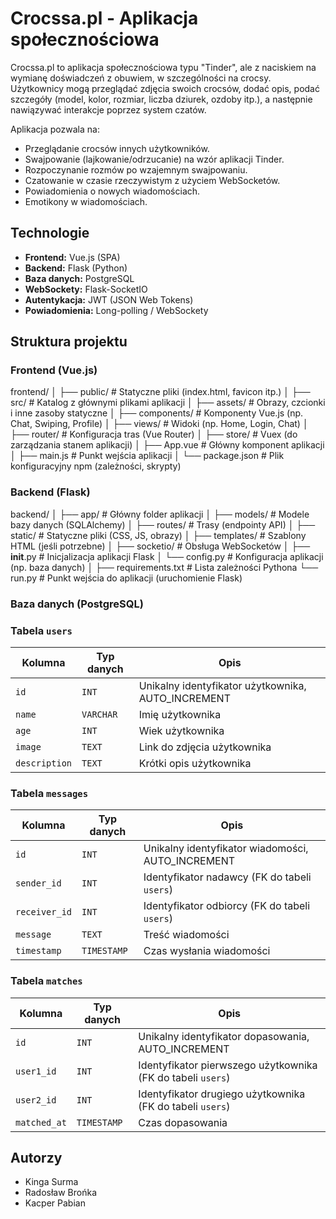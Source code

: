 # Crocssa.pl - Aplikacja społecznościowa

Crocssa.pl to aplikacja społecznościowa typu "Tinder", ale z naciskiem na wymianę doświadczeń z obuwiem, w szczególności na crocsy. Użytkownicy mogą przeglądać zdjęcia swoich crocsów, dodać opis, podać szczegóły (model, kolor, rozmiar, liczba dziurek, ozdoby itp.), a następnie nawiązywać interakcje poprzez system czatów.

Aplikacja pozwala na:
- Przeglądanie crocsów innych użytkowników.
- Swajpowanie (lajkowanie/odrzucanie) na wzór aplikacji Tinder.
- Rozpoczynanie rozmów po wzajemnym swajpowaniu.
- Czatowanie w czasie rzeczywistym z użyciem WebSocketów.
- Powiadomienia o nowych wiadomościach.
- Emotikony w wiadomościach.

## Technologie

- **Frontend:** Vue.js (SPA)
- **Backend:** Flask (Python)
- **Baza danych:** PostgreSQL
- **WebSockety:** Flask-SocketIO
- **Autentykacja:** JWT (JSON Web Tokens)
- **Powiadomienia:** Long-polling / WebSockety

## Struktura projektu

### Frontend (Vue.js)

frontend/
│
├── public/ # Statyczne pliki (index.html, favicon itp.)
│
├── src/ # Katalog z głównymi plikami aplikacji
│ ├── assets/ # Obrazy, czcionki i inne zasoby statyczne
│ ├── components/ # Komponenty Vue.js (np. Chat, Swiping, Profile)
│ ├── views/ # Widoki (np. Home, Login, Chat)
│ ├── router/ # Konfiguracja tras (Vue Router)
│ ├── store/ # Vuex (do zarządzania stanem aplikacji)
│ ├── App.vue # Główny komponent aplikacji
│ ├── main.js # Punkt wejścia aplikacji
│
└── package.json # Plik konfiguracyjny npm (zależności, skrypty)


### Backend (Flask)

backend/
│
├── app/                   # Główny folder aplikacji
│   ├── models/            # Modele bazy danych (SQLAlchemy)
│   ├── routes/            # Trasy (endpointy API)
│   ├── static/            # Statyczne pliki (CSS, JS, obrazy)
│   ├── templates/         # Szablony HTML (jeśli potrzebne)
│   ├── socketio/          # Obsługa WebSocketów
│   ├── __init__.py        # Inicjalizacja aplikacji Flask
│   └── config.py          # Konfiguracja aplikacji (np. baza danych)
│
├── requirements.txt       # Lista zależności Pythona
└── run.py                 # Punkt wejścia do aplikacji (uruchomienie Flask)

### Baza danych (PostgreSQL)

### Tabela `users`

| Kolumna      | Typ danych   | Opis                      |
|--------------|--------------|---------------------------|
| `id`         | `INT`        | Unikalny identyfikator użytkownika, AUTO_INCREMENT |
| `name`       | `VARCHAR`    | Imię użytkownika          |
| `age`        | `INT`        | Wiek użytkownika          |
| `image`      | `TEXT`       | Link do zdjęcia użytkownika |
| `description`| `TEXT`       | Krótki opis użytkownika   |

### Tabela `messages`

| Kolumna      | Typ danych   | Opis                              |
|--------------|--------------|-----------------------------------|
| `id`         | `INT`        | Unikalny identyfikator wiadomości, AUTO_INCREMENT |
| `sender_id`  | `INT`        | Identyfikator nadawcy (FK do tabeli `users`) |
| `receiver_id`| `INT`        | Identyfikator odbiorcy (FK do tabeli `users`) |
| `message`    | `TEXT`       | Treść wiadomości                  |
| `timestamp`  | `TIMESTAMP`  | Czas wysłania wiadomości          |

### Tabela `matches`

| Kolumna      | Typ danych   | Opis                              |
|--------------|--------------|-----------------------------------|
| `id`         | `INT`        | Unikalny identyfikator dopasowania, AUTO_INCREMENT |
| `user1_id`   | `INT`        | Identyfikator pierwszego użytkownika (FK do tabeli `users`) |
| `user2_id`   | `INT`        | Identyfikator drugiego użytkownika (FK do tabeli `users`) |
| `matched_at` | `TIMESTAMP`  | Czas dopasowania                  |


## Autorzy
- Kinga Surma
- Radosław Brońka
- Kacper Pabian


